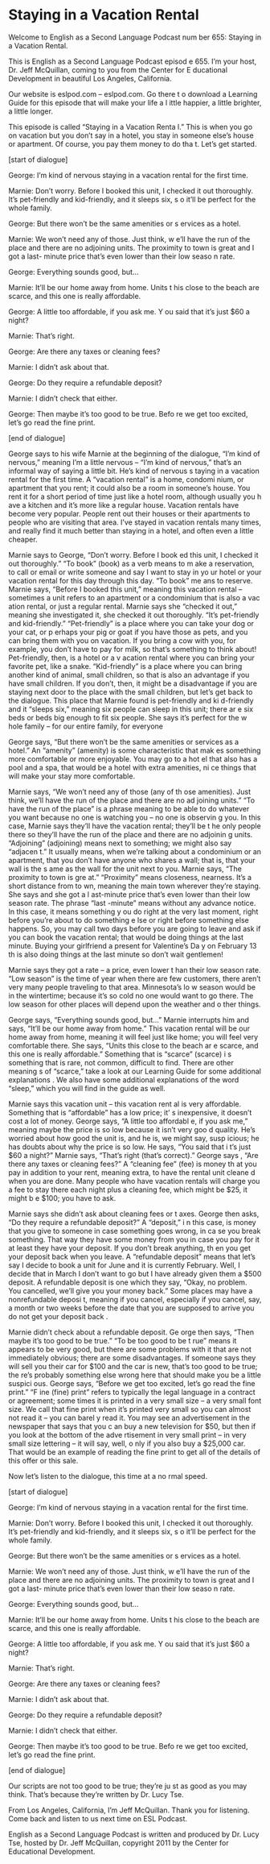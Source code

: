 # Staying in a Vacation Rental

Welcome to English as a Second Language Podcast num ber 655: Staying in a Vacation Rental.

This is English as a Second Language Podcast episod e 655.  I’m your host, Dr. Jeff McQuillan, coming to you from the Center for E ducational Development in beautiful Los Angeles, California.

Our website is eslpod.com – eslpod.com.  Go there t o download a Learning Guide for this episode that will make your life a l ittle happier, a little brighter, a little longer.

This episode is called “Staying in a Vacation Renta l.”  This is when you go on vacation but you don’t say in a hotel, you stay in someone else’s house or apartment.  Of course, you pay them money to do tha t.  Let’s get started.

[start of dialogue]

George:  I’m kind of nervous staying in a vacation rental for the first time.

Marnie:  Don’t worry.  Before I booked this unit, I  checked it out thoroughly.  It’s pet-friendly and kid-friendly, and it sleeps six, s o it’ll be perfect for the whole family.

George:  But there won’t be the same amenities or s ervices as a hotel.

Marnie:  We won’t need any of those.  Just think, w e’ll have the run of the place and there are no adjoining units.  The proximity to  town is great and I got a last- minute price that’s even lower than their low seaso n rate.

George:  Everything sounds good, but…

Marnie:  It’ll be our home away from home.  Units t his close to the beach are scarce, and this one is really affordable.

George:  A little too affordable, if you ask me.  Y ou said that it’s just $60 a night?

Marnie:  That’s right.

George:  Are there any taxes or cleaning fees?

Marnie:  I didn’t ask about that.

George:  Do they require a refundable deposit?

Marnie:  I didn’t check that either.

George:  Then maybe it’s too good to be true.  Befo re we get too excited, let’s go read the fine print.

[end of dialogue]

George says to his wife Marnie at the beginning of the dialogue, “I’m kind of nervous,” meaning I’m a little nervous – “I’m kind of nervous,” that’s an informal way of saying a little bit.  He’s kind of nervous s taying in a vacation rental for the first time.  A “vacation rental” is a home, condomi nium, or apartment that you rent; it could also be a room in someone’s house.  You rent it for a short period of time just like a hotel room, although usually you h ave a kitchen and it’s more like a regular house.  Vacation rentals have become very  popular.  People rent out their houses or their apartments to people who are visiting that area.  I’ve stayed in vacation rentals many times, and really find it much better than staying in a hotel, and often even a little cheaper.

Marnie says to George, “Don’t worry.  Before I book ed this unit, I checked it out thoroughly.”  “To book” (book) as a verb means to m ake a reservation, to call or email or write someone and say I want to stay in yo ur hotel or your vacation rental for this day through this day.  “To book” me ans to reserve.  Marnie says, “Before I booked this unit,” meaning this vacation rental – sometimes a unit refers to an apartment or a condominium that is also a vac ation rental, or just a regular rental.  Marnie says she “checked it out,” meaning she investigated it, she checked it out thoroughly.  “It’s pet-friendly and kid-friendly.”  “Pet-friendly” is a place where you can take your dog or your cat, or p erhaps your pig or goat if you have those as pets, and you can bring them with you  on vacation.  If you bring a cow with you, for example, you don’t have to pay for milk, so that’s something to think about!  Pet-friendly, then, is a hotel or a v acation rental where you can bring your favorite pet, like a snake.  “Kid-friendly” is  a place where you can bring another kind of animal, small children, so that is also an advantage if you have small children.  If you don’t, then, it might be a disadvantage if you are staying next door to the place with the small children, but  let’s get back to the dialogue. This place that Marnie found is pet-friendly and ki d-friendly and it “sleeps six,” meaning six people can sleep in this unit; there ar e six beds or beds big enough to fit six people.  She says it’s perfect for the w hole family – for our entire family, for everyone

 George says, “But there won’t be the same amenities  or services as a hotel.”  An “amenity” (amenity) is some characteristic that mak es something more comfortable or more enjoyable.  You may go to a hot el that also has a pool and a spa, that would be a hotel with extra amenities, ni ce things that will make your stay more comfortable.

Marnie says, “We won’t need any of those (any of th ose amenities).  Just think, we’ll have the run of the place and there are no ad joining units.”  “To have the run of the place” is a phrase meaning to be able to  do whatever you want because no one is watching you – no one is observin g you.  In this case, Marnie says they’ll have the vacation rental; they’ll be t he only people there so they’ll have the run of the place and there are no adjoinin g units.  “Adjoining” (adjoining) means next to something; we might also say “adjacen t.”  It usually means, when we’re talking about a condominium or an apartment, that you don’t have anyone who shares a wall; that is, that your wall is the s ame as the wall for the unit next to you.  Marnie says, “The proximity to town is gre at.”  “Proximity” means closeness, nearness.  It’s a short distance from to wn, meaning the main town wherever they’re staying.  She says and she got a l ast-minute price that’s even lower than their low season rate.  The phrase “last -minute” means without any advance notice.  In this case, it means something y ou do right at the very last moment, right before you’re about to do something e lse or right before something else happens.  So, you may call two days before you  are going to leave and ask if you can book the vacation rental; that would be doing things at the last minute. Buying your girlfriend a present for Valentine’s Da y on February 13 th  is also doing things at the last minute so don’t wait gentlemen!

Marnie says they got a rate – a price, even lower t han their low season rate. “Low season” is the time of year when there are few  customers, there aren’t very many people traveling to that area.  Minnesota’s lo w season would be in the wintertime; because it’s so cold no one would want to go there.  The low season for other places will depend upon the weather and o ther things.

George says, “Everything sounds good, but…”  Marnie  interrupts him and says, “It’ll be our home away from home.”  This vacation rental will be our home away from home, meaning it will feel just like home; you  will feel very comfortable there.  She says, “Units this close to the beach ar e scarce, and this one is really affordable.”  Something that is “scarce” (scarce) i s something that is rare, not common, difficult to find.  There are other meaning s of “scarce,” take a look at our Learning Guide for some additional explanations .  We also have some additional explanations of the word “sleep,” which you will find in the guide as well.

 Marnie says this vacation unit – this vacation rent al is very affordable. Something that is “affordable” has a low price; it’ s inexpensive, it doesn’t cost a lot of money.  George says, “A little too affordabl e, if you ask me,” meaning maybe the price is so low because it isn’t very goo d quality.  He’s worried about how good the unit is, and he is, we might say, susp icious; he has doubts about why the price is so low.  He says, “You said that i t’s just $60 a night?”  Marnie says, “That’s right (that’s correct).”  George says , “Are there any taxes or cleaning fees?”  A “cleaning fee” (fee) is money th at you pay in addition to your rent, meaning extra, to have the rental unit cleane d when you are done.  Many people who have vacation rentals will charge you a fee to stay there each night plus a cleaning fee, which might be $25, it might b e $100; you have to ask.

Marnie says she didn’t ask about cleaning fees or t axes.  George then asks, “Do they require a refundable deposit?”  A “deposit,” i n this case, is money that you give to someone in case something goes wrong, in ca se you break something. That way they have some money from you in case you pay for it at least they have your deposit.  If you don’t break anything, th en you get your deposit back when you leave.  A “refundable deposit” means that let’s say I decide to book a unit for June and it is currently February.  Well, I decide that in March I don’t want to go but I have already given them a $500 deposit.   A refundable deposit is one which they say, “Okay, no problem.  You cancelled, we’ll give you your money back.”  Some places may have a nonrefundable deposi t, meaning if you cancel, especially if you cancel, say, a month or two weeks  before the date that you are supposed to arrive you do not get your deposit back .

Marnie didn’t check about a refundable deposit.  Ge orge then says, “Then maybe it’s too good to be true.”  “To be too good to be t rue” means it appears to be very good, but there are some problems with it that are not immediately obvious; there are some disadvantages.  If someone says they will sell you their car for $100 and the car is new, that’s too good to be true; the re’s probably something else wrong here that should make you be a little suspici ous.  George says, “Before we get too excited, let’s go read the fine print.”  “F ine (fine) print” refers to typically the legal language in a contract or agreement; some times it is printed in a very small size – a very small font size.  We call that fine print when it’s printed very small so you can almost not read it – you can barel y read it.  You may see an advertisement in the newspaper that says that you c an buy a new television for $50, but then if you look at the bottom of the adve rtisement in very small print – in very small size lettering – it will say, well, o nly if you also buy a $25,000 car. That would be an example of reading the fine print to get all of the details of this offer or this sale.

Now let’s listen to the dialogue, this time at a no rmal speed.

[start of dialogue]

George:  I’m kind of nervous staying in a vacation rental for the first time.

Marnie:  Don’t worry.  Before I booked this unit, I  checked it out thoroughly.  It’s pet-friendly and kid-friendly, and it sleeps six, s o it’ll be perfect for the whole family.

George:  But there won’t be the same amenities or s ervices as a hotel.

Marnie:  We won’t need any of those.  Just think, w e’ll have the run of the place and there are no adjoining units.  The proximity to  town is great and I got a last- minute price that’s even lower than their low seaso n rate.

George:  Everything sounds good, but…

Marnie:  It’ll be our home away from home.  Units t his close to the beach are scarce, and this one is really affordable.

George:  A little too affordable, if you ask me.  Y ou said that it’s just $60 a night?

Marnie:  That’s right.

George:  Are there any taxes or cleaning fees?

Marnie:  I didn’t ask about that.

George:  Do they require a refundable deposit?

Marnie:  I didn’t check that either.

George:  Then maybe it’s too good to be true.  Befo re we get too excited, let’s go read the fine print.

[end of dialogue]

Our scripts are not too good to be true; they’re ju st as good as you may think. That’s because they’re written by Dr. Lucy Tse.

 From Los Angeles, California, I’m Jeff McQuillan.  Thank you for listening.  Come back and listen to us next time on ESL Podcast.

English as a Second Language Podcast is written and  produced by Dr. Lucy Tse, hosted by Dr. Jeff McQuillan, copyright 2011 by the  Center for Educational Development.

